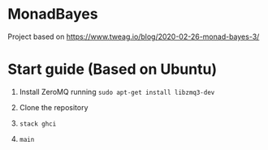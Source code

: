 # MonadBayes

Project based on https://www.tweag.io/blog/2020-02-26-monad-bayes-3/

# Start guide (Based on Ubuntu)

1. Install ZeroMQ running `sudo apt-get install libzmq3-dev`

2. Clone the repository

3. `stack ghci`

4. `main`
